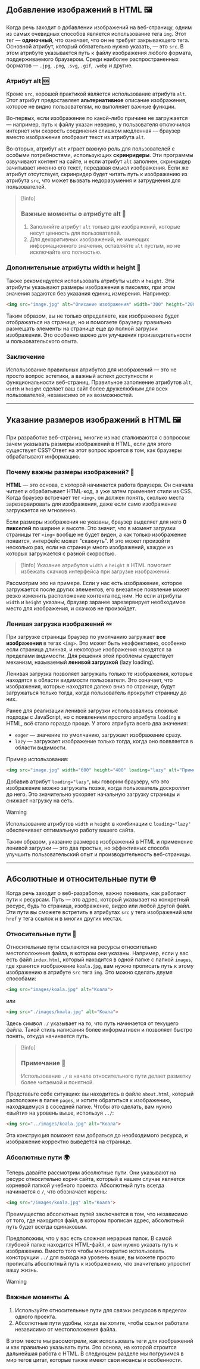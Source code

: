 ## Добавление изображений в HTML 🖼️

Когда речь заходит о добавлении изображений на веб-страницу, одним из самых очевидных способов является использование тега `img`. Этот тег — **одиночный**, что означает, что он не требует закрывающего тега. Основной атрибут, который обязательно нужно указать, — это `src`. В этом атрибуте указывается путь к файлу изображения любого формата, поддерживаемого браузером. Среди наиболее распространенных форматов — `.jpg`, `.png`, `.svg`, `.gif`, `.webp` и другие.

### Атрибут alt 🆘

Кроме `src`, хорошей практикой является использование атрибута `alt`. Этот атрибут предоставляет **альтернативное** описание изображения, которое не видно пользователям, но выполняет важные функции. 

Во-первых, если изображение по какой-либо причине не загружается — например, путь к файлу указан неверно, у пользователя отключился интернет или скорость соединения слишком медленная — браузер вместо изображения отобразит текст из атрибута `alt`. 

Во-вторых, атрибут `alt` играет важную роль для пользователей с особыми потребностями, использующих **скринридеры**. Эти программы озвучивают контент на сайте, и если атрибут `alt` заполнен, скринридер зачитывает именно его текст, передавая смысл изображения. Если же атрибут отсутствует, скринридер будет читать путь к изображению из атрибута `src`, что может вызвать недоразумения и затруднения для пользователей.

>[!info]
>### Важные моменты о атрибуте alt 🌟
>1. Заполняйте атрибут `alt` только для изображений, которые несут ценность для пользователей. 
>2. Для декоративных изображений, не имеющих информационного значения, оставляйте `alt` пустым, но не исключайте его полностью.

### Дополнительные атрибуты width и height 📏

Также рекомендуется использовать атрибуты `width` и `height`. Эти атрибуты указывают размеры изображения в пикселях, при этом значения задаются без указания единиц измерения. Например:

```html
<img src="image.jpg" alt="Описание изображения" width="300" height="200">
```

Таким образом, вы не только определяете, как изображение будет отображаться на странице, но и помогаете браузеру правильно размещать элементы на странице еще до полной загрузки изображения. Это особенно важно для улучшения производительности и пользовательского опыта.

### Заключение

Использование правильных атрибутов для изображений — это не просто вопрос эстетики, а важный аспект доступности и функциональности веб-страниц. Правильное заполнение атрибутов `alt`, `width` и `height` сделает ваш сайт более дружелюбным для всех пользователей, независимо от их возможностей.

---

## Указание размеров изображений в HTML 🖼️

При разработке веб-страниц, многие из нас сталкиваются с вопросом: зачем указывать размеры изображений в HTML, если для этого существует CSS? Ответ на этот вопрос кроется в том, как браузеры обрабатывают информацию. 

### Почему важны размеры изображений? 📏

**HTML** — это основа, с которой начинается работа браузера. Он сначала читает и обрабатывает HTML-код, а уже затем применяет стили из CSS. Когда браузер встречает тег `<img>`, он должен понять, сколько места зарезервировать для изображения, даже если само изображение загружается не мгновенно.

Если размеры изображения не указаны, браузер выделяет для него **0 пикселей** по ширине и высоте. Это значит, что в момент загрузки страницы тег `<img>` вообще не будет виден, а как только изображение появится, интерфейс может "скакнуть". И это может произойти несколько раз, если на странице много изображений, каждое из которых загружается с разной скоростью.

> [!info]
> Указание атрибутов `width` и `height` в HTML помогает избежать скачков интерфейса при загрузке изображений.

Рассмотрим это на примере. Если у нас есть изображение, которое загружается после других элементов, его внезапное появление может резко изменить расположение контента под ним. Но если атрибуты `width` и `height` указаны, браузер заранее зарезервирует необходимое место для изображения, и скачков не произойдет.

### Ленивая загрузка изображений 💤

При загрузке страницы браузер по умолчанию загружает **все изображения** в тегах `<img>`. Это может быть неэффективно, особенно если страница длинная, и некоторые изображения находятся за пределами видимости. Для решения этой проблемы существует механизм, называемый **ленивой загрузкой** (lazy loading).

Ленивая загрузка позволяет загружать только те изображения, которые находятся в области видимости пользователя. Это означает, что изображения, которые находятся далеко вниз по странице, будут загружаться только тогда, когда пользователь прокрутит страницу до них. 

Ранее для реализации ленивой загрузки использовались сложные подходы с JavaScript, но с появлением простого атрибута `loading` в HTML, всё стало гораздо проще. У этого атрибута всего два значения:

- `eager` — значение по умолчанию, загружает изображение сразу.
- `lazy` — загружает изображение только тогда, когда оно появляется в области видимости.

Пример использования:

```html
<img src="image.jpg" width="600" height="400" loading="lazy" alt="Пример изображения">
```

Добавив атрибут `loading="lazy"`, мы говорим браузеру, что это изображение можно загружать позже, когда пользователь доскроллит до него. Это значительно ускоряет начальную загрузку страницы и снижает нагрузку на сеть.

> [!warning]
> Использование атрибутов `width` и `height` в комбинации с `loading="lazy"` обеспечивает оптимальную работу вашего сайта.

Таким образом, указание размеров изображений в HTML и применение ленивой загрузки — это два простых, но эффективных способа улучшить пользовательский опыт и производительность веб-страницы.

---

## Абсолютные и относительные пути 🌐

Когда речь заходит о веб-разработке, важно понимать, как работают пути к ресурсам. Путь — это адрес, который указывает на конкретный ресурс, будь то страница, изображение, видео или любой другой файл. Эти пути вы сможете встретить в атрибутах `src` у тега изображений или `href` у тега ссылок и в многих других местах.

### Относительные пути 🔗

Относительные пути ссылаются на ресурсы относительно местоположения файла, в котором они указаны. Например, если у вас есть файл `index.html`, который находится в одной папке с папкой `images`, где хранится изображение `koala.jpg`, вам нужно прописать путь к этому изображению в атрибуте `src` тега `img`. Это можно сделать двумя способами:

```html
<img src="images/koala.jpg" alt="Коала">
```

или

```html
<img src="./images/koala.jpg" alt="Коала">
```

Здесь символ `./` указывает на то, что путь начинается от текущего файла. Такой стиль написания более информативен и позволяет быстро понять, откуда начинается путь.

> [!info]
> ### Примечание 📝
> Использование `./` в начале относительного пути делает разметку более читаемой и понятной.

Представьте себе ситуацию: вы находитесь в файле `about.html`, который расположен в папке `pages`, и хотите обратиться к изображению, находящемуся в соседней папке. Чтобы это сделать, вам нужно «выйти» на уровень выше, используя `../`:

```html
<img src="../images/koala.jpg" alt="Коала">
```

Эта конструкция поможет вам добраться до необходимого ресурса, и изображение корректно выведется на странице.

### Абсолютные пути 🌍

Теперь давайте рассмотрим абсолютные пути. Они указывают на ресурс относительно корня сайта, который в нашем случае является корневой папкой учебного проекта. Абсолютный путь всегда начинается с `/`, что обозначает корень:

```html
<img src="/images/koala.jpg" alt="Коала">
```

Преимущество абсолютных путей заключается в том, что независимо от того, где находится файл, в котором прописан адрес, абсолютный путь будет всегда одинаковым. 

Предположим, что у вас есть сложная иерархия папок. В самой глубокой папке находится HTML-файл, и вам нужно указать путь к изображению. Вместо того чтобы многократно использовать конструкции `../` для выхода на уровень выше, вы можете просто прописать абсолютный путь к изображению, что значительно упростит вашу жизнь.

> [!warning]
> ### Важные моменты ⚠️
> 1. Используйте относительные пути для связки ресурсов в пределах одного проекта.
> 2. Абсолютные пути удобны, когда вы хотите, чтобы ссылки работали независимо от местоположения файла.

В этом тексте мы рассмотрели, как использовать теги для изображений и как правильно указывать пути. Это основа, на которой строится дальнейшая работа с HTML. В следующем разделе мы погрузимся в мир тегов цитат, которые также имеют свои нюансы и особенности.